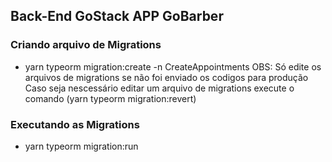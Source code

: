 ## Back-End GoStack APP GoBarber

### Criando arquivo de Migrations
- yarn typeorm migration:create -n CreateAppointments
OBS: Só edite os arquivos de migrations se não foi enviado os codigos para produção
Caso seja nescessário editar um arquivo de migrations execute o comando (yarn typeorm migration:revert)

### Executando as Migrations
- yarn typeorm migration:run